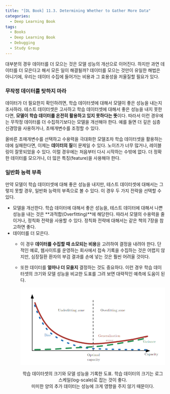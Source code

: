```yaml
---
title: "[DL Book] 11.3. Determining Whether to Gather More Data"
categories:
  - Deep Learning Book
tags:
  - Books
  - Deep Learning Book
  - Debugging
  - Study Group
---
```


대부분의 경우 데이터를 더 모으는 것은 모델 성능의 개선으로 이어진다. 하지만 과연 데이터를 더 모은다고 해서 모든 일이 해결될까? 데이터를 모으는 것만이 유일한 해법은 아니기에, 우리는 데이터 수집에 들어가는 비용과 그 효용성을 저울질할 필요가 있다.

### 무작정 데이터를 탓하지 마라

데이터가 더 필요한지 확인하려면, 학습 데이터셋에 대해서 모델이 좋은 성능을 내는지 조사하라. 테스트 데이터셋은 고사하고 학습 데이터셋에 대해서 좋은 성능을 내지 못한다면, **모델이 학습 데이터를 온전히 활용하고 있지 못하다는 뜻**이다. 따라서 이런 경우에는 무작정 데이터를 더 수집하기보다는 모델을 개선해야 한다. 예를 들면 더 깊은 심층 신경망을 사용하거나, 초매개변수를 조정할 수 있다.

올바른 초매개변수를 선택하고 수용력을 극대화한 모델조차 학습 데이터셋을 활용하는 데에 실패한다면, 이제는 **데이터의 질**이 문제일 수 있다. 노이즈가 너무 많거나, 레이블링이 잘못되었을 수 있다. 이럴 경우에는 처음부터 다시 시작하는 수밖에 없다. 더 정확한 데이터를 모으거나, 더 많은 특징(feature)을 사용해야 한다.

### 일반화 능력 부족

만약 모델이 학습 데이터셋에 대해 좋은 성능을 내지만, 테스트 데이터셋에 대해서는 그렇지 못할 경우, 일반화 능력의 부족으로 볼 수 있다. 이 경우 두 가지 전략을 선택할 수 있다.

- 모델을 개선한다.
학습 데이터에 대해서 좋은 성능을, 테스트 데이터에 대해서 나쁜 성능을 내는 것은 **과적합(Overfitting)**에 해당한다. 따라서 모델의 수용력을 줄이거나, 정칙화 전략을 사용할 수 있다. 정칙화 전략에 대해서는 같은 책의 7장을 참고하면 좋다.
- 데이터를 더 모은다.
    - 이 경우 **데이터를 수집할 때 소모되는 비용**을 고려하여 결정을 내려야 한다. 단적인 예로, 웹사이트를 운영하는 회사에서 접속 기록을 수집하는 것은 어렵지 않지만, 심장질환 환자의 부검 결과를 손에 넣는 것은 훨씬 어려울 것이다.
    - 또한 데이터를 **얼마나 더 모을지** 결정하는 것도 중요하다. 이런 경우 학습 데이터셋의 크기와 모델 성능을 비교한 도표를 그려 보면 대략적인 예측에 도움이 된다.
        
        <p align="center">
          <img src="/assets/images/dlbook/11/3.png">
          <br><p align="center">
            학습 데이터셋의 크기와 모델 성능을 기록한 도표. 학습 데이터의 크기는 로그 스케일(log-scale)로 잡는 것이 좋다.<br> 미미한 양의 추가 데이터는 성능에 크게 영향을 주지 않기 때문이다.
          </p>
        </p>